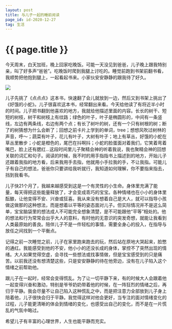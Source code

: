 ```yaml
---
layout: post
title: 与儿子一起的睡前阅读
page_id: id-2020-12-27
tag: 生活
---
```


<h1>{{ page.title }}</h1>

今天周末，白天加班，晚上回家吃晚饭。可能一天没见到爸爸，儿子晚上跟我特别亲，叫了好多声“爸爸”。吃晚饭时爬到我腿上讨吃的。睡觉前跑到书架前翻书看，我顺势把他抱到腿上，一起看起书来。小家伙安安静静的跟我待了好久。

<!-- more -->

![](/images/2020-12-27-好饿的小蛇.jpg)

儿子先挑了《点点点》这本书，快速翻了会儿就放到一边，然后又到书架上挑出了《好饿的小蛇》。儿子很喜欢这本书，经常翻出来看。今天给他读了有将近半小时的时间。儿子把书翻到他喜欢的地方，我就给他描述里面的内容。长长的树干、短短的树枝，树干和树枝上有纹路；绿色的叶子，叶子是椭圆形的，中间有一条竖线，左边有两条线，右边有两个点；有长了树叶的树，还有一个只有树根的树；断了的树猜想为什么会断了；回想之前卡片上学到的单词，tree；想想风吹过树林的声音，呼～；蔬菜有叶子，花儿有叶子，大树有叶子；地上有草丛，好饿的小蛇在草丛里散步；小蛇是橙色的，尾巴在抖啊抖；小蛇的脸蛋面对着我们，它笑着弯着嘴巴，脸上还有腮红...这段时间里儿子聚精会神的听着我说，我也聚精会神的回想关联的词汇和句子。阅读的时候，我不时的用手指指书上描述到的地方，开始儿子还跟着我指的地方看，后来我用手去指，他就用小手拉我的手，不让我指。可能儿子有自己的想法，爸爸你只要讲给我听就行，我知道如何理解，你不要指来指去，挡到我看书。

儿子快21个月了，我越来越感受到这是一个有灵性的小生命。身体里充满了能量，每天得把这些能量释放了，才会变成乖巧的宝宝。各种情绪也在小小的身体里酝酿，让他变得不安、兴奋或狂喜。我从来没有想着自己是大人，就可以指导小孩做这做那的这种想法，而是想着以平等的姿态面对儿子。但实际情况并不是这么简单，宝宝脑袋里的想法成人不可能完全想象清楚，是不可能跟他“平等”相处的。他的想法和行为常常会出乎大人的意料，有时他的无意识的突发奇想，就能让我看到人类最原始的善良。陪伴儿子不是一件轻松的事情，需要全身心的投入，在指导与放任之间找到一个平衡点。

记得之前一次睡觉之前，儿子在家里跑来跑去的玩，然后站在原地大哭起来，脸憋的通红。我能感受到他的不安，他小小的还没长成的身体，掌控不了突然出现的情绪。大人如果觉得空虚，会寻找一些想法或找事情做，但是宝宝感受到的只是痛苦。以前我还没有想清楚这些，只是安安静静的待在他旁边，没有在儿子陷入这个情绪之前帮助他。

跟儿子在一起时，经常会变得慌乱。为了让一切平静下来，有的时候大人会跟着他一起变得兴奋和激动，特别是爷爷奶奶带着他的时候，在一阵狂烈的情绪之后，再归于平静。我会尽量不让自己陷入这种慌乱之中，而是把注意力全部放到儿子身上陪着他，儿子很快会归于平静。我觉得这样对他会更好，当专注的面对情绪变化的过程，儿子能更清晰的体会到情绪的变化，也感受出自己的变化，而不是在一片慌乱的气氛中略过。

希望儿子有丰富的心理世界，人生也能平静而充实。
